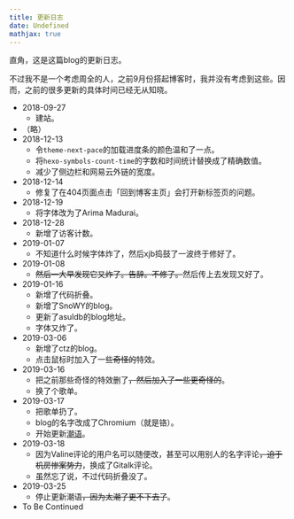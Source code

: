 ```yaml
---
title: 更新日志
date: Undefined
mathjax: true
---
```

直角，这是这篇blog的更新日志。

不过我不是一个考虑周全的人，之前9月份搭起博客时，我并没有考虑到这些。因而，之前的很多更新的具体时间已经无从知晓。

- 2018-09-27
  - 建站。
- （略）
- 2018-12-13
  - 令`theme-next-pace`的加载进度条的颜色温和了一点。
  - 将`hexo-symbols-count-time`的字数和时间统计替换成了精确数值。
  - 减少了侧边栏和网易云外链的宽度。
- 2018-12-14
  - 修复了在404页面点击「回到博客主页」会打开新标签页的问题。
- 2018-12-19
  - 将字体改为了Arima Madurai。
- 2018-12-28
  - 新增了访客计数。
- 2019-01-07
  - 不知道什么时候字体炸了，然后xjb捣鼓了一波终于修好了。
- 2019-01-08
  - ~~然后一大早发现它又炸了。告辞。不修了。~~然后传上去发现又好了。
- 2019-01-16
  - 新增了代码折叠。
  - 新增了SnoWY的blog。
  - 更新了asuldb的blog地址。
  - 字体又炸了。
- 2019-03-06
  - 新增了ctz的blog。
  - 点击鼠标时加入了一些~~奇怪的~~特效。
- 2019-03-16
  - 把之前那些奇怪的特效删了~~，然后加入了一些更奇怪的~~。
  - 换了个歌单。
- 2019-03-17
  - 把歌单扔了。
  - blog的名字改成了Chromium（就是铬）。
  - 开始更新[潮语](/chaoyu/)。
- 2019-03-18
  - 因为Valine评论的用户名可以随便改，甚至可以用别人的名字评论~~，迫于机房惨案势力~~，换成了Gitalk评论。
  - 虽然忘了说，不过代码折叠没了。
- 2019-03-25
  - 停止更新潮语~~，因为太潮了更不下去了~~。
- To Be Continued

